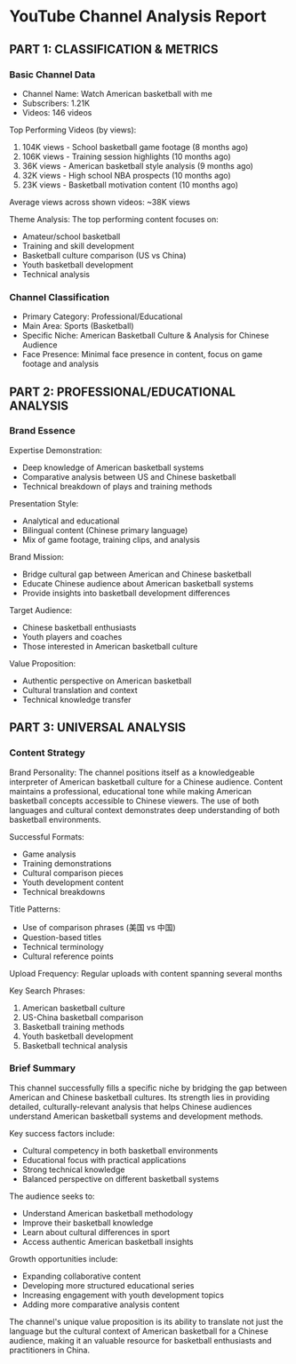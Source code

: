 # YouTube Channel Analysis Report

## PART 1: CLASSIFICATION & METRICS

### Basic Channel Data
- Channel Name: Watch American basketball with me
- Subscribers: 1.21K
- Videos: 146 videos

Top Performing Videos (by views):
1. 104K views - School basketball game footage (8 months ago)
2. 106K views - Training session highlights (10 months ago)
3. 36K views - American basketball style analysis (9 months ago)
4. 32K views - High school NBA prospects (10 months ago)
5. 23K views - Basketball motivation content (10 months ago)

Average views across shown videos: ~38K views

Theme Analysis:
The top performing content focuses on:
- Amateur/school basketball
- Training and skill development
- Basketball culture comparison (US vs China)
- Youth basketball development
- Technical analysis

### Channel Classification
- Primary Category: Professional/Educational
- Main Area: Sports (Basketball)
- Specific Niche: American Basketball Culture & Analysis for Chinese Audience
- Face Presence: Minimal face presence in content, focus on game footage and analysis

## PART 2: PROFESSIONAL/EDUCATIONAL ANALYSIS

### Brand Essence

Expertise Demonstration:
- Deep knowledge of American basketball systems
- Comparative analysis between US and Chinese basketball
- Technical breakdown of plays and training methods

Presentation Style:
- Analytical and educational
- Bilingual content (Chinese primary language)
- Mix of game footage, training clips, and analysis

Brand Mission:
- Bridge cultural gap between American and Chinese basketball
- Educate Chinese audience about American basketball systems
- Provide insights into basketball development differences

Target Audience:
- Chinese basketball enthusiasts
- Youth players and coaches
- Those interested in American basketball culture

Value Proposition:
- Authentic perspective on American basketball
- Cultural translation and context
- Technical knowledge transfer

## PART 3: UNIVERSAL ANALYSIS

### Content Strategy

Brand Personality:
The channel positions itself as a knowledgeable interpreter of American basketball culture for a Chinese audience. Content maintains a professional, educational tone while making American basketball concepts accessible to Chinese viewers. The use of both languages and cultural context demonstrates deep understanding of both basketball environments.

Successful Formats:
- Game analysis
- Training demonstrations
- Cultural comparison pieces
- Youth development content
- Technical breakdowns

Title Patterns:
- Use of comparison phrases (美国 vs 中国)
- Question-based titles
- Technical terminology
- Cultural reference points

Upload Frequency:
Regular uploads with content spanning several months

Key Search Phrases:
1. American basketball culture
2. US-China basketball comparison
3. Basketball training methods
4. Youth basketball development
5. Basketball technical analysis

### Brief Summary

This channel successfully fills a specific niche by bridging the gap between American and Chinese basketball cultures. Its strength lies in providing detailed, culturally-relevant analysis that helps Chinese audiences understand American basketball systems and development methods.

Key success factors include:
- Cultural competency in both basketball environments
- Educational focus with practical applications
- Strong technical knowledge
- Balanced perspective on different basketball systems

The audience seeks to:
- Understand American basketball methodology
- Improve their basketball knowledge
- Learn about cultural differences in sport
- Access authentic American basketball insights

Growth opportunities include:
- Expanding collaborative content
- Developing more structured educational series
- Increasing engagement with youth development topics
- Adding more comparative analysis content

The channel's unique value proposition is its ability to translate not just the language but the cultural context of American basketball for a Chinese audience, making it an valuable resource for basketball enthusiasts and practitioners in China.